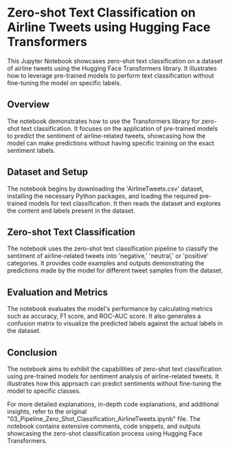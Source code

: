 # Zero-shot Text Classification on Airline Tweets using Hugging Face Transformers

This Jupyter Notebook showcases zero-shot text classification on a dataset of airline tweets using the Hugging Face Transformers library. It illustrates how to leverage pre-trained models to perform text classification without fine-tuning the model on specific labels.

## Overview

The notebook demonstrates how to use the Transformers library for zero-shot text classification. It focuses on the application of pre-trained models to predict the sentiment of airline-related tweets, showcasing how the model can make predictions without having specific training on the exact sentiment labels.

## Dataset and Setup

The notebook begins by downloading the 'AirlineTweets.csv' dataset, installing the necessary Python packages, and loading the required pre-trained models for text classification. It then reads the dataset and explores the content and labels present in the dataset.

## Zero-shot Text Classification

The notebook uses the zero-shot text classification pipeline to classify the sentiment of airline-related tweets into 'negative,' 'neutral,' or 'positive' categories. It provides code examples and outputs demonstrating the predictions made by the model for different tweet samples from the dataset.

## Evaluation and Metrics

The notebook evaluates the model's performance by calculating metrics such as accuracy, F1 score, and ROC-AUC score. It also generates a confusion matrix to visualize the predicted labels against the actual labels in the dataset.

## Conclusion

The notebook aims to exhibit the capabilities of zero-shot text classification using pre-trained models for sentiment analysis of airline-related tweets. It illustrates how this approach can predict sentiments without fine-tuning the model to specific classes.

For more detailed explanations, in-depth code explanations, and additional insights, refer to the original "03_Pipeline_Zero_Shot_Classification_AirlineTweets.ipynb" file. The notebook contains extensive comments, code snippets, and outputs showcasing the zero-shot classification process using Hugging Face Transformers.
